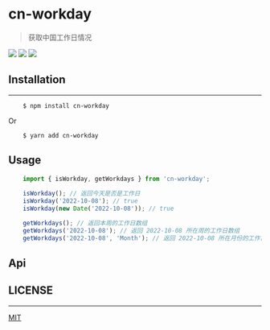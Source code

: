 # cn-workday
> 获取中国工作日情况

[![](https://img.shields.io/badge/version-v1.0.5-success)]()
[![](https://img.shields.io/badge/keywords-workday,china_workday,chinese_workday,holiday-blue)]()
[![](https://img.shields.io/badge/license-MIT-success)](https://github.com/Y-WMS-FE/cn-workday/blob/main/LICENSE)

## Installation
-----
        $ npm install cn-workday
Or

        $ yarn add cn-workday

## Usage
```javascript
    import { isWorkday, getWorkdays } from 'cn-workday';
    
    isWorkday(); // 返回今天是否是工作日
    isWorkday('2022-10-08'); // true
    isWorkday(new Date('2022-10-08')); // true

    getWorkdays(); // 返回本周的工作日数组
    getWorkdays('2022-10-08'); // 返回 2022-10-08 所在周的工作日数组
    getWorkdays('2022-10-08', 'Month'); // 返回 2022-10-08 所在月份的工作日数组
```

## Api

## LICENSE
----
[MIT](./LICENSE)

